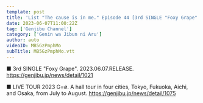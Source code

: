 ```yaml
---
template: post
title: 'List "The cause is in me." Episode 44 [3rd SINGLE "Foxy Grape" MUSIC VIDEO Making]'
date: 2023-06-07T11:00:22Z
tag: ['Genjibu Channel']
category: ['Genin wa Jibun ni Aru']
author: auto 
videoID: MB5GzPmphMo
subTitle: MB5GzPmphMo.vtt
---
```

■ 3rd SINGLE "Foxy Grape". 
2023.06.07.RELEASE. 
https://genjibu.jp/news/detail/1021

■ LIVE TOUR 2023 G=ø. 
A hall tour in four cities, Tokyo, Fukuoka, Aichi, and Osaka, from July to August. 
https://genjibu.jp/news/detail/1075

